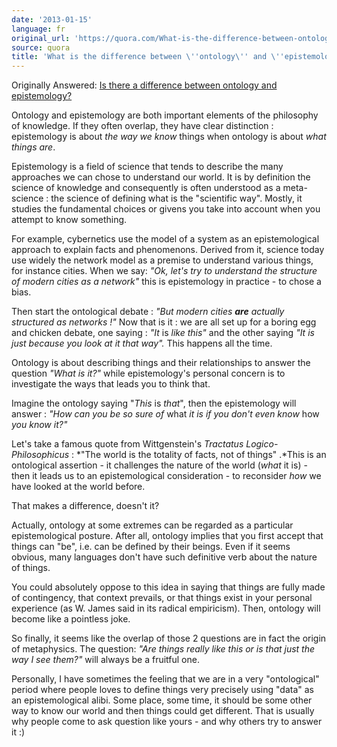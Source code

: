 ```yaml
---
date: '2013-01-15'
language: fr
original_url: 'https://quora.com/What-is-the-difference-between-ontology-and-epistemology/answer/Clément-Renaud'
source: quora
title: 'What is the difference between \''ontology\'' and \''epistemology\''?'
---
```


Originally Answered: [Is there a difference between ontology and
epistemology?](http://quora.com/Is-there-a-difference-between-ontology-and-epistemology?no_redirect=1)

Ontology and epistemology are both important elements of the philosophy
of knowledge. If they often overlap, they have clear distinction :
epistemology is about *the way we know* things when ontology is about
*what things are*.

Epistemology is a field of science that tends to describe the many
approaches we can chose to understand our world. It is by definition the
science of knowledge and consequently is often understood as a
meta-science : the science of defining what is the \"scientific way\".
Mostly, it studies the fundamental choices or givens you take into
account when you attempt to know something.

For example, cybernetics use the model of a system as an epistemological
approach to explain facts and phenomenons. Derived from it, science
today use widely the network model as a premise to understand various
things, for instance cities. When we say: *\"Ok, let\'s try to
understand the structure of modern cities as a network\"* this is
epistemology in practice - to chose a bias.

Then start the ontological debate : *\"But modern cities* ***are***
*actually structured as networks !\"* Now that is it : we are all set up
for a boring egg and chicken debate, one saying : *\"It* is *like
this\"* and the other saying *\"It is just because you look at it that
way\".* This happens all the time.

Ontology is about describing things and their relationships to answer
the question *\"What is it?\"* while epistemology\'s personal concern is
to investigate the ways that leads you to think that.

Imagine the ontology saying \"*This* is *that*\", then the epistemology
will answer : *\"How can you be so sure of* what *it is if you don\'t
even know* how *you know it?\"*

Let\'s take a famous quote from Wittgenstein\'s *Tractatus
Logico-Philosophicus* : *\"The world is the totality of facts, not of
things\" .*This is an ontological assertion - it challenges the nature
of the world (*what* it is) - then it leads us to an epistemological
consideration - to reconsider *how* we have looked at the world before.

That makes a difference, doesn\'t it?

Actually, ontology at some extremes can be regarded as a particular
epistemological posture. After all, ontology implies that you first
accept that things can \"be\", i.e. can be defined by their beings. Even
if it seems obvious, many languages don\'t have such definitive verb
about the nature of things.

You could absolutely oppose to this idea in saying that things are fully
made of contingency, that context prevails, or that things exist in your
personal experience (as W. James said in its radical empiricism). Then,
ontology will become like a pointless joke.

So finally, it seems like the overlap of those 2 questions are in fact
the origin of metaphysics. The question: *\"Are things really like this
or is that just the way I see them?\"* will always be a fruitful one.

Personally, I have sometimes the feeling that we are in a very
\"ontological\" period where people loves to define things very
precisely using \"data\" as an epistemological alibi. Some place, some
time, it should be some other way to know our world and then things
could get different. That is usually why people come to ask question
like yours - and why others try to answer it :)
